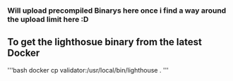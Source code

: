 ### Will upload precompiled Binarys here once i find a way around the upload limit here :D

## To get the lighthosue binary from the latest Docker

'''bash
docker cp validator:/usr/local/bin/lighthouse .
'''

